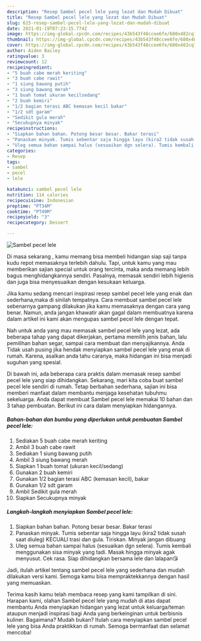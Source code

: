 ```yaml
---
description: "Resep Sambel pecel lele yang lezat dan Mudah Dibuat"
title: "Resep Sambel pecel lele yang lezat dan Mudah Dibuat"
slug: 615-resep-sambel-pecel-lele-yang-lezat-dan-mudah-dibuat
date: 2021-01-19T07:23:15.774Z
image: https://img-global.cpcdn.com/recipes/43b543f48ccee6fe/680x482cq70/sambel-pecel-lele-foto-resep-utama.jpg
thumbnail: https://img-global.cpcdn.com/recipes/43b543f48ccee6fe/680x482cq70/sambel-pecel-lele-foto-resep-utama.jpg
cover: https://img-global.cpcdn.com/recipes/43b543f48ccee6fe/680x482cq70/sambel-pecel-lele-foto-resep-utama.jpg
author: Aiden Bailey
ratingvalue: 3
reviewcount: 12
recipeingredient:
- "5 buah cabe merah keriting"
- "3 buah cabe rawit"
- "1 siung bawang putih"
- "3 siung bawang merah"
- "1 buah tomat ukuran kecilsedang"
- "2 buah kemiri"
- "1/2 bagian terasi ABC kemasan kecil bakar"
- "1/2 sdt garam"
- "Sedikit gula merah"
- "Secukupnya minyak"
recipeinstructions:
- "Siapkan bahan bahan. Potong besar besar. Bakar terasi"
- "Panaskan minyak. Tumis sebentar saja hingga layu (kira2 tidak susah saat diuleg) KECUALI trasi dan gula. Tiriskan. Minyak jangan dibuang"
- "Uleg semua bahan sampai halus (sesuaikan dgn selera). Tumis kembali menggunakan sisa minyak yang tadi. Masak hingga minyak agak menyusut. Cek rasa. Siap dihidangkan bersama lele dan lalapan😘"
categories:
- Resep
tags:
- sambel
- pecel
- lele

katakunci: sambel pecel lele 
nutrition: 114 calories
recipecuisine: Indonesian
preptime: "PT34M"
cooktime: "PT49M"
recipeyield: "3"
recipecategory: Dessert

---
```



![Sambel pecel lele](https://img-global.cpcdn.com/recipes/43b543f48ccee6fe/680x482cq70/sambel-pecel-lele-foto-resep-utama.jpg)

Di masa  sekarang , kamu memang bisa membeli hidangan siap saji tanpa kudu repot memasaknya terlebih dahulu. Tapi, untuk kamu yang mau memberikan sajian special untuk orang tercinta, maka anda memang lebih bagus menghidangkannya sendiri. Pasalnya, memasak sendiri lebih higienis dan juga bisa menyesuaikan dengan kesukaan keluarga.

Jika kamu sedang mencari inspirasi resep sambel pecel lele yang enak dan sederhana,maka di sinilah tempatnya. Cara membuat sambel pecel lele  sebenarnya gampang dilakukan jika kamu memasaknya dengan cara yang benar. Namun, anda jangan khawatir akan gagal dalam membuatnya 
karena dalam artikel ini kami akan mengupas sambel pecel lele dengan tepat.  



Nah untuk anda yang mau memasak sambel pecel lele yang lezat, ada beberapa tahap yang dapat dikerjakan, pertama memilih jenis bahan, lalu pemilihan bahan segar, sampai cara membuat dan menyajikannya. Anda Tidak usah pusing jika hendak menyiapkan sambel pecel lele yang enak di rumah. Karena, asalkan anda  tahu caranya, maka hidangan ini bisa menjadi suguhan yang spesial.

Di bawah ini, ada beberapa cara praktis  dalam memasak resep sambel pecel lele yang siap dihidangkan. Sekarang, mari kita coba buat sambel pecel lele sendiri di rumah. Tetap berbahan sederhana, sajian ini bisa memberi manfaat dalam membantu menjaga kesehatan tubuhmu sekeluarga. Anda dapat membuat Sambel pecel lele memakai 10 bahan dan 3 tahap pembuatan. Berikut ini cara dalam menyiapkan hidangannya.

<!--inarticleads1-->

##### Bahan-bahan dan bumbu yang diperlukan untuk pembuatan Sambel pecel lele:

1. Sediakan 5 buah cabe merah keriting
1. Ambil 3 buah cabe rawit
1. Sediakan 1 siung bawang putih
1. Ambil 3 siung bawang merah
1. Siapkan 1 buah tomat (ukuran kecil/sedang)
1. Gunakan 2 buah kemiri
1. Gunakan 1/2 bagian terasi ABC (kemasan kecil), bakar
1. Gunakan 1/2 sdt garam
1. Ambil Sedikit gula merah
1. Siapkan Secukupnya minyak




<!--inarticleads2-->

##### Langkah-langkah menyiapkan Sambel pecel lele:

1. Siapkan bahan bahan. Potong besar besar. Bakar terasi
1. Panaskan minyak. Tumis sebentar saja hingga layu (kira2 tidak susah saat diuleg) KECUALI trasi dan gula. Tiriskan. Minyak jangan dibuang
1. Uleg semua bahan sampai halus (sesuaikan dgn selera). Tumis kembali menggunakan sisa minyak yang tadi. Masak hingga minyak agak menyusut. Cek rasa. Siap dihidangkan bersama lele dan lalapan😘




Jadi, itulah artikel tentang  sambel pecel lele  yang sederhana dan mudah dilakukan versi kami. Semoga kamu bisa mempraktekkannya dengan hasil yang memuaskan. 

Terima kasih kamu telah membaca resep yang kami tampilkan di sini. Harapan kami, olahan  Sambel pecel lele yang mudah di atas dapat membantu Anda menyiapkan hidangan yang lezat untuk keluarga/teman ataupun menjadi inspirasi bagi Anda yang berkeinginan untuk berbisnis kuliner. Bagaimana? Mudah bukan? Itulah cara menyiapkan sambel pecel lele yang bisa Anda praktikkan di rumah. Semoga bermanfaat dan selamat mencoba!

